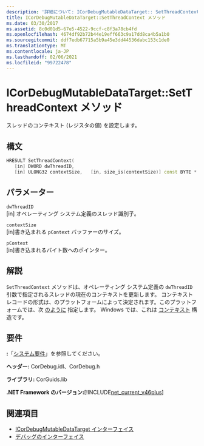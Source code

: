 ```yaml
---
description: '詳細について: ICorDebugMutableDataTarget:: SetThreadContext メソッド'
title: ICorDebugMutableDataTarget::SetThreadContext メソッド
ms.date: 03/30/2017
ms.assetid: 8c0d01d5-67e5-4522-9ccf-c8f3a78cb4fd
ms.openlocfilehash: 4674df92b72b44e19eff663c9a17dd8ca4b5a1b0
ms.sourcegitcommit: ddf7edb67715a5b9a45e3dd44536dabc153c1de0
ms.translationtype: MT
ms.contentlocale: ja-JP
ms.lasthandoff: 02/06/2021
ms.locfileid: "99722478"
---
```

# <a name="icordebugmutabledatatargetsetthreadcontext-method"></a>ICorDebugMutableDataTarget::SetThreadContext メソッド

スレッドのコンテキスト (レジスタの値) を設定します。  
  
## <a name="syntax"></a>構文  
  
```cpp  
HRESULT SetThreadContext(  
   [in] DWORD dwThreadID,  
   [in] ULONG32 contextSize,   [in, size_is(contextSize)] const BYTE * pContext);  
```  
  
## <a name="parameters"></a>パラメーター  

 `dwThreadID`  
 [in] オペレーティング システム定義のスレッド識別子。  
  
 `contextSize`  
 [in]書き込まれる `pContext` バッファーのサイズ。  
  
 `pContext`  
 [in]書き込まれるバイト数へのポインター。  
  
## <a name="remarks"></a>解説  

 `SetThreadContext` メソッドは、オペレーティング システム定義の `dwThreadID` 引数で指定されるスレッドの現在のコンテキストを更新します。 コンテキストレコードの形式は、のプラットフォームによって決定されます。このプラットフォームでは、次 [のように](icordebugdatatarget-getplatform-method.md) 指定します。 Windows では、これは [コンテキスト](/windows/win32/api/winnt/ns-winnt-arm64_nt_context) 構造です。  
  
## <a name="requirements"></a>要件  

 **:**「[システム要件](../../get-started/system-requirements.md)」を参照してください。  
  
 **ヘッダー:** CorDebug.idl、CorDebug.h  
  
 **ライブラリ:** CorGuids.lib  
  
 **.NET Framework のバージョン:**[!INCLUDE[net_current_v46plus](../../../../includes/net-current-v46plus-md.md)]  
  
## <a name="see-also"></a>関連項目

- [ICorDebugMutableDataTarget インターフェイス](icordebugmutabledatatarget-interface.md)
- [デバッグのインターフェイス](debugging-interfaces.md)
